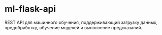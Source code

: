 # ml-flask-api
REST API для машинного обучения, поддерживающий загрузку данных, предобработку, обучение моделей и выполнение предсказаний.
